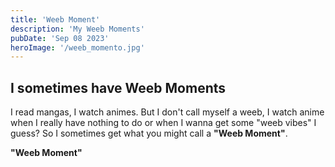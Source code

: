 ```yaml
---
title: 'Weeb Moment'
description: 'My Weeb Moments'
pubDate: 'Sep 08 2023'
heroImage: '/weeb_momento.jpg'
---
```


## I sometimes have Weeb Moments
I read mangas, I watch animes. But I don't call myself a weeb, I watch anime when
I really have nothing to do or when I wanna get some "weeb vibes" I guess?
So I sometimes get what you might call a **"Weeb Moment"**.

**"Weeb Moment"**